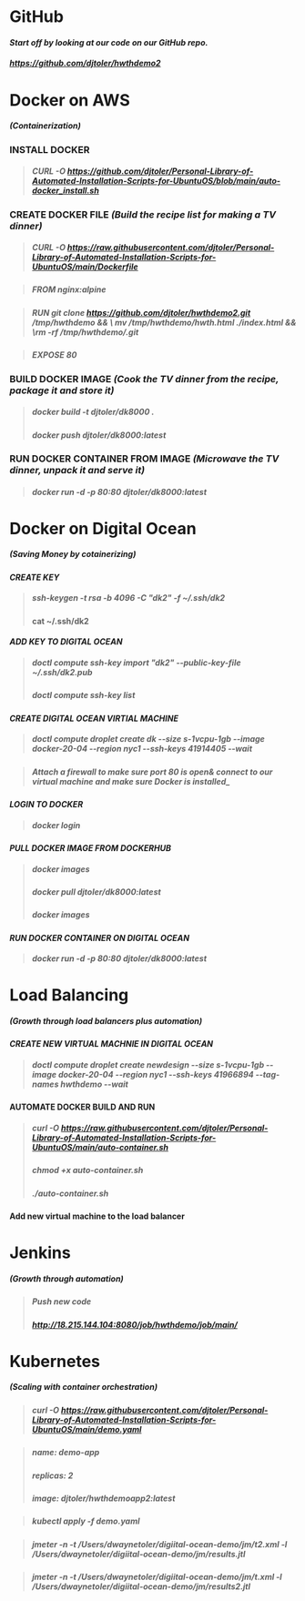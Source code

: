# GitHub

#### _Start off by looking at our code on our GitHub repo._ 

##### https://github.com/djtoler/hwthdemo2

# Docker on AWS 
##### (Containerization)

### INSTALL DOCKER

> ##### CURL -O https://github.com/djtoler/Personal-Library-of-Automated-Installation-Scripts-for-UbuntuOS/blob/main/auto-docker_install.sh

### CREATE DOCKER FILE _(Build the recipe list for making a TV dinner)_

> ##### CURL -O https://raw.githubusercontent.com/djtoler/Personal-Library-of-Automated-Installation-Scripts-for-UbuntuOS/main/Dockerfile

> ##### FROM nginx:alpine

> ##### RUN git clone https://github.com/djtoler/hwthdemo2.git /tmp/hwthdemo && \ mv /tmp/hwthdemo/hwth.html ./index.html && \rm -rf /tmp/hwthdemo/.git

> ##### EXPOSE 80

### BUILD DOCKER IMAGE _(Cook the TV dinner from the recipe, package it and store it)_

> ##### docker build -t djtoler/dk8000 .
> ##### docker push djtoler/dk8000:latest

### RUN DOCKER CONTAINER FROM IMAGE _(Microwave the TV dinner, unpack it and serve it)_

> ##### docker run -d -p 80:80 djtoler/dk8000:latest


# Docker on Digital Ocean 
##### (Saving Money by cotainerizing)

#### _CREATE KEY_
> ##### ssh-keygen -t rsa -b 4096 -C "dk2" -f ~/.ssh/dk2
> #### cat ~/.ssh/dk2

#### _ADD KEY TO DIGITAL OCEAN_
> ##### doctl compute ssh-key import "dk2" --public-key-file ~/.ssh/dk2.pub
> ##### doctl compute ssh-key list

#### _CREATE DIGITAL OCEAN VIRTIAL MACHINE_
> ##### doctl compute droplet create dk --size s-1vcpu-1gb --image docker-20-04 --region nyc1 --ssh-keys 41914405 --wait

> ##### _Attach a firewall to make sure port 80 is open_& connect to our virtual machine and make sure Docker is installed_

#### _LOGIN TO DOCKER_
> ##### docker login

#### _PULL DOCKER IMAGE FROM DOCKERHUB_
> ##### docker images
> ##### docker pull djtoler/dk8000:latest
> ##### docker images

#### _RUN DOCKER CONTAINER ON DIGITAL OCEAN_
> ##### docker run -d -p 80:80 djtoler/dk8000:latest

# Load Balancing
##### (Growth through load balancers plus automation)

#### _CREATE NEW VIRTUAL MACHNIE IN DIGITAL OCEAN_
> ##### doctl compute droplet create newdesign --size s-1vcpu-1gb --image docker-20-04 --region nyc1 --ssh-keys 41966894 --tag-names hwthdemo --wait

#### AUTOMATE DOCKER BUILD AND RUN
> ##### curl -O https://raw.githubusercontent.com/djtoler/Personal-Library-of-Automated-Installation-Scripts-for-UbuntuOS/main/auto-container.sh
> ##### chmod +x auto-container.sh
> ##### ./auto-container.sh

#### Add new virtual machine to the load balancer

# Jenkins 
##### (Growth through automation)

> ##### Push new code
> ##### http://18.215.144.104:8080/job/hwthdemo/job/main/

# Kubernetes
##### (Scaling with container orchestration)
> ##### curl -O https://raw.githubusercontent.com/djtoler/Personal-Library-of-Automated-Installation-Scripts-for-UbuntuOS/main/demo.yaml

> ##### _name: demo-app_
> ##### _replicas: 2_
> ##### _image: djtoler/hwthdemoapp2:latest_

> ##### kubectl apply -f demo.yaml

> #####   jmeter -n -t /Users/dwaynetoler/digiital-ocean-demo/jm/t2.xml -l /Users/dwaynetoler/digiital-ocean-demo/jm/results.jtl

> ##### jmeter -n -t /Users/dwaynetoler/digiital-ocean-demo/jm/t.xml -l /Users/dwaynetoler/digiital-ocean-demo/jm/results2.jtl
